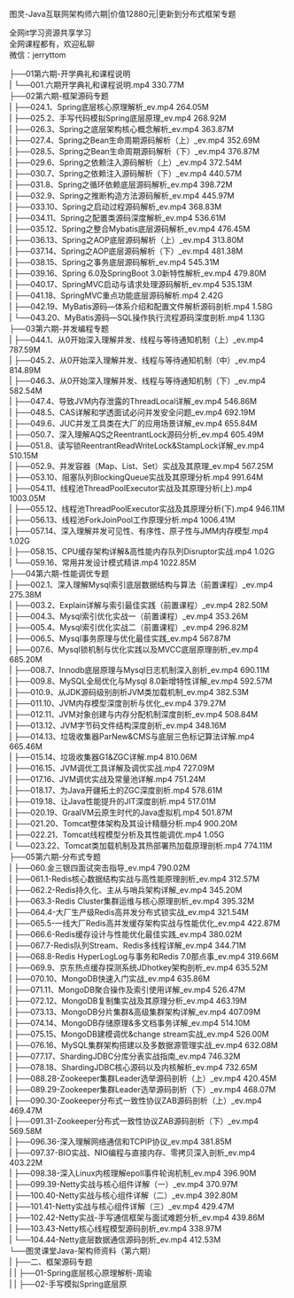 图灵-Java互联网架构师六期|价值12880元|更新到分布式框架专题

全网it学习资源共享学习<br>全网课程都有，欢迎私聊<br>微信：jerryttom<br>

├──01第六期-开学典礼和课程说明<br> | └──001.六期开学典礼和课程说明.mp4 330.77M<br> ├──02第六期-框架源码专题<br> | ├──024.1、Spring底层核心原理解析_ev.mp4 264.05M<br> | ├──025.2、手写代码模拟Spring底层原理_ev.mp4 268.92M<br> | ├──026.3、Spring之底层架构核心概念解析_ev.mp4 363.87M<br> | ├──027.4、Spring之Bean生命周期源码解析（上）_ev.mp4 352.69M<br> | ├──028.5、Spring之Bean生命周期源码解析（下）_ev.mp4 376.87M<br> | ├──029.6、Spring之依赖注入源码解析（上）_ev.mp4 372.54M<br> | ├──030.7、Spring之依赖注入源码解析（下）_ev.mp4 440.57M<br> | ├──031.8、Spring之循环依赖底层源码解析_ev.mp4 398.72M<br> | ├──032.9、Spring之推断构造方法源码解析_ev.mp4 445.97M<br> | ├──033.10、Spring之启动过程源码解析_ev.mp4 368.83M<br> | ├──034.11、Spring之配置类源码深度解析_ev.mp4 536.61M<br> | ├──035.12、Spring之整合Mybatis底层源码解析_ev.mp4 476.45M<br> | ├──036.13、Spring之AOP底层源码解析（上）_ev.mp4 313.80M<br> | ├──037.14、Spring之AOP底层源码解析（下）_ev.mp4 481.38M<br> | ├──038.15、Spring之事务底层源码解析_ev.mp4 545.31M<br> | ├──039.16、Spring 6.0及SpringBoot 3.0新特性解析_ev.mp4 479.80M<br> | ├──040.17、SpringMVC启动与请求处理源码解析_ev.mp4 535.13M<br> | ├──041.18、SpringMVC重点功能底层源码解析.mp4 2.42G<br> | ├──042.19、MyBatis源码—体系介绍和配置文件解析源码剖析.mp4 1.58G<br> | └──043.20、MyBatis源码—SQL操作执行流程源码深度剖析.mp4 1.13G<br> ├──03第六期-并发编程专题<br> | ├──044.1、从0开始深入理解并发、线程与等待通知机制（上）_ev.mp4 787.59M<br> | ├──045.2、从0开始深入理解并发、线程与等待通知机制（中）_ev.mp4 814.89M<br> | ├──046.3、从0开始深入理解并发、线程与等待通知机制（下）_ev.mp4 582.54M<br> | ├──047.4、导致JVM内存泄露的ThreadLocal详解_ev.mp4 546.86M<br> | ├──048.5、CAS详解和学透面试必问并发安全问题_ev.mp4 692.19M<br> | ├──049.6、JUC并发工具类在大厂的应用场景详解_ev.mp4 655.84M<br> | ├──050.7、深入理解AQS之ReentrantLock源码分析_ev.mp4 605.49M<br> | ├──051.8、读写锁ReentrantReadWriteLock&amp;StampLock详解_ev.mp4 510.15M<br> | ├──052.9、并发容器（Map、List、Set）实战及其原理_ev.mp4 567.25M<br> | ├──053.10、阻塞队列BlockingQueue实战及其原理分析.mp4 991.64M<br> | ├──054.11、线程池ThreadPoolExecutor实战及其原理分析(上).mp4 1003.05M<br> | ├──055.12、线程池ThreadPoolExecutor实战及其原理分析(下).mp4 946.11M<br> | ├──056.13、线程池ForkJoinPool工作原理分析.mp4 1006.41M<br> | ├──057.14、深入理解并发可见性、有序性、原子性与JMM内存模型.mp4 1.02G<br> | ├──058.15、CPU缓存架构详解&amp;高性能内存队列Disruptor实战.mp4 1.02G<br> | └──059.16、常用并发设计模式精讲.mp4 1022.85M<br> ├──04第六期-性能调优专题<br> | ├──002.1、深入理解Mysql索引底层数据结构与算法（前置课程）_ev.mp4 275.38M<br> | ├──003.2、Explain详解与索引最佳实践（前置课程）_ev.mp4 282.50M<br> | ├──004.3、Mysql索引优化实战一（前置课程）_ev.mp4 353.26M<br> | ├──005.4、Mysql索引优化实战二（前置课程）_ev.mp4 296.82M<br> | ├──006.5、Mysql事务原理与优化最佳实践_ev.mp4 567.87M<br> | ├──007.6、Mysql锁机制与优化实践以及MVCC底层原理剖析_ev.mp4 685.20M<br> | ├──008.7、Innodb底层原理与Mysql日志机制深入剖析_ev.mp4 690.11M<br> | ├──009.8、MySQL全局优化与Mysql 8.0新增特性详解_ev.mp4 592.57M<br> | ├──010.9、从JDK源码级别剖析JVM类加载机制_ev.mp4 382.53M<br> | ├──011.10、JVM内存模型深度剖析与优化_ev.mp4 379.27M<br> | ├──012.11、JVM对象创建与内存分配机制深度剖析_ev.mp4 508.84M<br> | ├──013.12、JVM字节码文件结构深度剖析_ev.mp4 348.16M<br> | ├──014.13、垃圾收集器ParNew&amp;CMS与底层三色标记算法详解.mp4 665.46M<br> | ├──015.14、垃圾收集器G1&amp;ZGC详解.mp4 810.06M<br> | ├──016.15、JVM调优工具详解及调优实战.mp4 727.09M<br> | ├──017.16、JVM调优实战及常量池详解.mp4 751.24M<br> | ├──018.17、为Java开疆拓土的ZGC深度剖析.mp4 578.61M<br> | ├──019.18、让Java性能提升的JIT深度剖析.mp4 517.01M<br> | ├──020.19、GraalVM云原生时代的Java虚拟机.mp4 501.87M<br> | ├──021.20、Tomcat整体架构及其设计精髓分析.mp4 900.20M<br> | ├──022.21、Tomcat线程模型分析及其性能调优.mp4 1.05G<br> | └──023.22、Tomcat类加载机制及其热部署热加载原理剖析.mp4 774.11M<br> ├──05第六期-分布式专题<br> | ├──060.金三银四面试突击指导_ev.mp4 790.02M<br> | ├──061.1-Redis核心数据结构实战与高性能原理剖析_ev.mp4 312.57M<br> | ├──062.2-Redis持久化、主从与哨兵架构详解_ev.mp4 345.20M<br> | ├──063.3-Redis Cluster集群运维与核心原理剖析_ev.mp4 395.32M<br> | ├──064.4-大厂生产级Redis高并发分布式锁实战_ev.mp4 321.54M<br> | ├──065.5-一线大厂Redis高并发缓存架构实战与性能优化_ev.mp4 422.87M<br> | ├──066.6-Redis缓存设计与性能优化最佳实践_ev.mp4 380.02M<br> | ├──067.7-Redis队列Stream、Redis多线程详解_ev.mp4 344.71M<br> | ├──068.8-Redis HyperLogLog与事务和Redis 7.0那点事_ev.mp4 319.66M<br> | ├──069.9、京东热点缓存探测系统JDhotkey架构剖析_ev.mp4 635.52M<br> | ├──070.10、MongoDB快速入门实战_ev.mp4 635.86M<br> | ├──071.11、MongoDB聚合操作及索引使用详解_ev.mp4 526.47M<br> | ├──072.12、MongoDB复制集实战及其原理分析_ev.mp4 463.19M<br> | ├──073.13、MongoDB分片集群&amp;高级集群架构详解_ev.mp4 407.09M<br> | ├──074.14、MongoDB存储原理&amp;多文档事务详解_ev.mp4 514.10M<br> | ├──075.15、MongoDB建模调优&amp;change stream实战_ev.mp4 526.00M<br> | ├──076.16、MySQL集群架构搭建以及多数据源管理实战_ev.mp4 632.08M<br> | ├──077.17、ShardingJDBC分库分表实战指南_ev.mp4 746.32M<br> | ├──078.18、ShardingJDBC核心源码以及内核解析_ev.mp4 732.65M<br> | ├──088.28-Zookeeper集群Leader选举源码剖析（上）_ev.mp4 420.45M<br> | ├──089.29-Zookeeper集群Leader选举源码剖析（下）_ev.mp4 468.07M<br> | ├──090.30-Zookeeper分布式一致性协议ZAB源码剖析（上）_ev.mp4 469.47M<br> | ├──091.31-Zookeeper分布式一致性协议ZAB源码剖析（下）_ev.mp4 569.58M<br> | ├──096.36-深入理解网络通信和TCPIP协议_ev.mp4 381.85M<br> | ├──097.37-BIO实战、NIO编程与直接内存、零拷贝深入剖析_ev.mp4 403.22M<br> | ├──098.38-深入Linux内核理解epoll事件轮询机制_ev.mp4 396.90M<br> | ├──099.39-Netty实战与核心组件详解（一）_ev.mp4 370.97M<br> | ├──100.40-Netty实战与核心组件详解（二）_ev.mp4 392.80M<br> | ├──101.41-Netty实战与核心组件详解（三）_ev.mp4 429.47M<br> | ├──102.42-Netty实战-手写通信框架与面试难题分析_ev.mp4 439.86M<br> | ├──103.43-Netty核心线程模型源码剖析_ev.mp4 338.97M<br> | └──104.44-Netty底层数据通信源码剖析_ev.mp4 412.53M<br> └──图灵课堂Java-架构师资料（第六期）<br> | ├──二、框架源码专题<br> | | ├──01-Spring底层核心原理解析-周瑜<br> | | ├──02-手写模拟Spring底层原